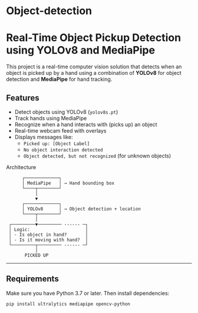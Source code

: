 # Object-detection
# Real-Time Object Pickup Detection using YOLOv8 and MediaPipe

This project is a real-time computer vision solution that detects when an object is picked up by a hand using a combination of **YOLOv8** for object detection and **MediaPipe** for hand tracking.

##  Features

- Detect objects using YOLOv8 (`yolov8s.pt`)
- Track hands using MediaPipe
- Recognize when a hand interacts with (picks up) an object
- Real-time webcam feed with overlays
- Displays messages like:
  - `Picked up: [Object Label]`
  - `No object interaction detected`
  - `Object detected, but not recognized` (for unknown objects)

 Architecture

          ┌─────────────┐
          │ MediaPipe   │ → Hand bounding box
          └────┬────────┘
               │
               ▼
          ┌─────────────┐
          │ YOLOv8      │ → Object detection + location
          └────┬────────┘
               │
     ┌─────────▼───────── ------ ─┐
     │ Logic:                     │
     │ - Is object in hand?       │
     │ - Is it moving with hand?  │
     └─────────┬───────── ------ ─┘
               │
           PICKED UP
           
---

##  Requirements

Make sure you have Python 3.7 or later. Then install dependencies:

```bash
pip install ultralytics mediapipe opencv-python

           
